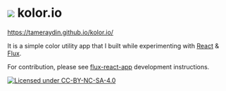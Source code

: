 # ![](https://tameraydin.github.io/kolor.io/img/favicon-32x32.png) kolor.io

https://tameraydin.github.io/kolor.io/

It is a simple color utility app that I built while experimenting with [React](http://facebook.github.io/react/) & [Flux](http://facebook.github.io/flux/).

For contribution, please see [flux-react-app](http://github.com/tameraydin/generator-flux-react-app) development instructions.

[![Licensed under CC-BY-NC-SA-4.0](https://mirrors.creativecommons.org/presskit/buttons/80x15/svg/by-nc-sa.svg "Licensed under CC-BY-NC-SA-4.0")](https://creativecommons.org/licenses/by-nc-sa/4.0/)
